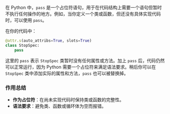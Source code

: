 在 Python 中，`pass` 是一个占位符语句，用于在代码结构上需要一个语句但暂时不执行任何操作的地方。例如，当你定义一个类或函数，但还没有具体实现代码时，可以使用 `pass`。

在你的代码中：

```python
@attr.s(auto_attribs=True, slots=True)
class StopSpec:
    pass
```

这里的 `pass` 表示 `StopSpec` 类暂时没有任何属性或方法。加上 `pass` 后，代码仍然可以正常运行，因为 Python 需要一个占位符来满足语法要求。稍后你可以在 `StopSpec` 类中添加实际的属性和方法，`pass` 也可以被替换掉。

### 作用总结

- **作为占位符**：在尚未实现代码时保持类或函数的完整性。
- **语法要求**：避免类、函数或循环体为空而报错。
